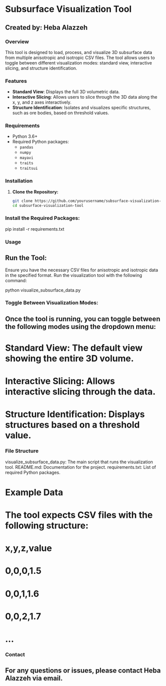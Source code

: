 # Subsurface Visualization Tool

## Created by: Heba Alazzeh

### Overview
This tool is designed to load, process, and visualize 3D subsurface data from multiple anisotropic and isotropic CSV files. The tool allows users to toggle between different visualization modes: standard view, interactive slicing, and structure identification.

### Features
- **Standard View**: Displays the full 3D volumetric data.
- **Interactive Slicing**: Allows users to slice through the 3D data along the x, y, and z axes interactively.
- **Structure Identification**: Isolates and visualizes specific structures, such as ore bodies, based on threshold values.

### Requirements
- Python 3.6+
- Required Python packages:
  - `pandas`
  - `numpy`
  - `mayavi`
  - `traits`
  - `traitsui`

### Installation

1. **Clone the Repository:**
   ```bash
   git clone https://github.com/yourusername/subsurface-visualization-tool.git
   cd subsurface-visualization-tool


### Install the Required Packages:
pip install -r requirements.txt

### Usage
## Run the Tool:

Ensure you have the necessary CSV files for anisotropic and isotropic data in the specified format.
Run the visualization tool with the following command:

python visualize_subsurface_data.py

### Toggle Between Visualization Modes:

## Once the tool is running, you can toggle between the following modes using the dropdown menu:

# Standard View: The default view showing the entire 3D volume.
# Interactive Slicing: Allows interactive slicing through the data.
# Structure Identification: Displays structures based on a threshold value.

### File Structure
visualize_subsurface_data.py: The main script that runs the visualization tool.
README.md: Documentation for the project.
requirements.txt: List of required Python packages.

# Example Data
# The tool expects CSV files with the following structure:

# x,y,z,value
# 0,0,0,1.5
# 0,0,1,1.6
# 0,0,2,1.7
# ...


### Contact
## For any questions or issues, please contact Heba Alazzeh via email.
